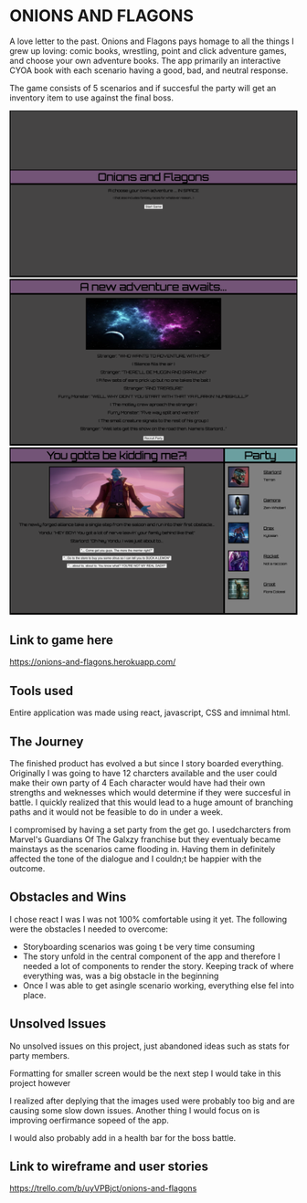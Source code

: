 # ONIONS AND FLAGONS

A love letter to the past. Onions and Flagons pays homage to all the things I grew up loving: comic books, wrestling, point and click adventure games, and choose your own adventure books. The app primarily an interactive CYOA book with each scenario having a good, bad, and neutral response. 

The game consists of 5 scenarios and if succesful the party will get an inventory item to use against the final boss. 

![Screenshot](public/img/Opening.png)
![Screenshot](public/img/Intro.png)
![Screenshot](public/img/First-encounter.png)

## Link to game here

https://onions-and-flagons.herokuapp.com/

## Tools used

Entire application was made using react, javascript, CSS and imnimal html. 

## The Journey

The finished product has evolved a but since I story boarded everything. Originally I was going to have 12 charcters available and the user could make their own party of 4 Each character would have had their own strengths and weknesses which would determine if they were succesful in battle. I quickly realized that this would lead to a huge amount of branching paths and it would not be feasible to do in under a week. 

I compromised by having a set party from the get go. I usedcharcters from Marvel's Guardians Of The Galxzy franchise but they eventualy became mainstays as the scenarios came flooding in. Having them in definitely affected the tone of the dialogue and I couldn;t be happier with the outcome.

## Obstacles and Wins

I chose react I was I was not 100% comfortable using it yet. The following were the obstacles I needed to overcome:

* Storyboarding scenarios was going t be very time consuming
* The story unfold in the central component of the app and therefore I needed a lot of components to render the story. Keeping track of where everything was, was a big obstacle in the beginning
* Once I was able to get asingle scenario working, everything else fel into place. 

## Unsolved Issues

No unsolved issues on this project, just abandoned ideas such as stats for party members. 

Formatting for smaller screen would be the next step I would take in this project however

I realized after deplying that the images used were probably too big and are causing some slow down issues. Another thing I would focus on is improving oerfirmance sopeed of the app. 

I would also probably add in a health bar for the boss battle.

## Link to wireframe and user stories

https://trello.com/b/uyVPBjct/onions-and-flagons





